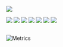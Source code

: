 <p align="left">
   <a href="https://github.com/devxb/CommitCombo">
	<img src="http://commitcombo.com/theme/norank?user=jungclaire&theme=Cloud-mini"/>
   </a>
</p>

<p align="left">
    <img src="https://img.shields.io/badge/Java-palegoldenrod?style=flat-square&logo=Java&logoColor=red"/>
    <img src="https://img.shields.io/badge/Spring-white?style=flat-square&logo=Spring&logoColor=white&color=6DB33F"/>
    <img src="https://img.shields.io/badge/-MongoDB-white?style=flat-square&logo=MongoDB&logoColor=white&color=47A248"/>
    <img src="https://img.shields.io/badge/Docker-2496ED?style=flat-square&logo=Docker&logoColor=white"/>
    <img src="https://img.shields.io/badge/Graphql-E10098?style=flat-square&logo=Graphql&logoColor=white"/>
    <img src="https://img.shields.io/badge/Angular-DD0031?style=flat-square&logo=Angular&logoColor=white"/>
    <img src="https://img.shields.io/badge/TypeScript-3178C6?style=flat-square&logo=TypeScript&logoColor=white"/>
</p>
  
##
![Metrics](https://github.com/jungclaire/jungclaire/blob/main/github-metrics.svg)
